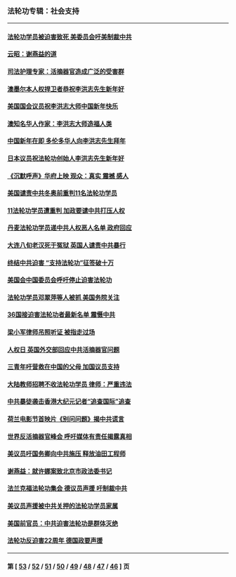 ### 法轮功专辑：社会支持
---
#### [法轮功学员被迫害致死 美委员会吁美制裁中共](../../pages/nf4386/n13631310.md?03170430) 
#### [云昭：谢燕益的道](../../pages/nf4386/n13607391.md?03170430) 
#### [司法护理专家：活摘器官造成广泛的受害群](../../pages/nf4386/n13570425.md?03170430) 
#### [澳墨尔本人权捍卫者恭祝李洪志先生新年好](../../pages/nf4386/n13556164.md?03170430) 
#### [美国国会议员祝李洪志大师中国新年快乐](../../pages/nf4386/n13554208.md?03170430) 
#### [澳知名华人作家：李洪志大师造福人类](../../pages/nf4386/n13552049.md?03170430) 
#### [中国新年在即 多伦多华人向李洪志先生拜年](../../pages/nf4386/n13531756.md?03170430) 
#### [日本议员祝法轮功创始人李洪志先生新年好](../../pages/nf4386/n13543228.md?03170430) 
#### [《沉默呼声》华府上映 观众：真实 震撼 感人](../../pages/nf4386/n13524739.md?03170430) 
#### [美国谴责中共冬奥前重判11名法轮功学员](../../pages/nf4386/n13521806.md?03170430) 
#### [11法轮功学员遭重判 加政要谴中共打压人权](../../pages/nf4386/n13521294.md?03170430) 
#### [丹麦法轮功学员递中共人权恶人名单 政府回应](../../pages/nf4386/n13497482.md?03170430) 
#### [大连八旬老汉死于冤狱 英国人谴责中共暴行](../../pages/nf4386/n13480118.md?03170430) 
#### [终结中共迫害 “支持法轮功”征签破十万](../../pages/nf4386/n13471084.md?03170430) 
#### [美国会中国委员会呼吁停止迫害法轮功](../../pages/nf4386/n13465411.md?03170430) 
#### [法轮功学员邓翠萍等人被抓 美国务院关注](../../pages/nf4386/n13451524.md?03170430) 
#### [36国接迫害法轮功者最新名单 震慑中共](../../pages/nf4386/n13445909.md?03170430) 
#### [梁小军律师吊照听证 被指走过场](../../pages/nf4386/n13437662.md?03170430) 
#### [人权日 英国外交部回应中共活摘器官问题](../../pages/nf4386/n13430243.md?03170430) 
#### [三青年吁营救在中国的父母 加国议员支持](../../pages/nf4386/n13429744.md?03170430) 
#### [大陆教师招聘不收法轮功学员 律师：严重违法](../../pages/nf4386/n13365839.md?03170430) 
#### [中共暴徒袭击香港大纪元记者“追查国际”追查](../../pages/nf4386/n13343404.md?03170430) 
#### [荷兰电影节首映片《别问问题》揭中共谎言](../../pages/nf4386/n13321179.md?03170430) 
#### [世界反活摘器官峰会 呼吁媒体有责任揭露真相](../../pages/nf4386/n13264475.md?03170430) 
#### [美议员吁国务卿向中共施压 释放油田工程师](../../pages/nf4386/n13233845.md?03170430) 
#### [谢燕益：就许娜案致北京市政法委书记](../../pages/nf4386/n13182701.md?03170430) 
#### [法兰克福法轮功集会 德议员声援 吁制裁中共](../../pages/nf4386/n13175975.md?03170430) 
#### [美议员声援被中共关押的法轮功学员家属](../../pages/nf4386/n13158310.md?03170430) 
#### [美国前官员：中共迫害法轮功是群体灭绝](../../pages/nf4386/n13157750.md?03170430) 
#### [法轮功反迫害22周年 德国政要声援](../../pages/nf4386/n13143632.md?03170430) 

---
#### 第 [ [53](./53.md?03170430) / [52](./52.md?03170430) / [51](./51.md?03170430) / [50](./50.md?03170430) / [49](./49.md?03170430) / [48](./48.md?03170430) / [47](./47.md?03170430) / [46](./46.md?03170430) ] 页
